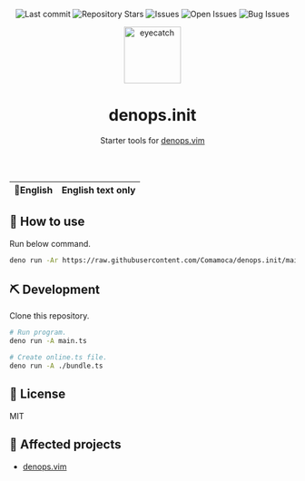 <div align="center">

![Last commit](https://img.shields.io/github/last-commit/Comamoca/denops.init?style=flat-square)
![Repository Stars](https://img.shields.io/github/stars/Comamoca/denops.init?style=flat-square)
![Issues](https://img.shields.io/github/issues/Comamoca/denops.init?style=flat-square)
![Open Issues](https://img.shields.io/github/issues-raw/Comamoca/denops.init?style=flat-square)
![Bug Issues](https://img.shields.io/github/issues/Comamoca/denops.init/bug?style=flat-square)

<img src="https://emoji2svg.deno.dev/api/🦊" alt="eyecatch" height="100">

# denops.init

Starter tools for [denops.vim](https://github.com/vim-denops/denops.vim)

<br>
<br>


</div>

<table>
  <thead>
    <tr>
      <th style="text-align:center">🍔English</th>
      <th style="text-align:center">English text only</th>
    </tr>
  </thead>
</table>

<div align="center">

</div>

## 🚀 How to use

Run below command.

```sh
deno run -Ar https://raw.githubusercontent.com/Comamoca/denops.init/main/online.ts
```

## ⛏️ Development

Clone this repository.

```sh
# Run program.
deno run -A main.ts

# Create online.ts file.
deno run -A ./bundle.ts
```

## 📜 License

MIT

## 👏 Affected projects

- [denops.vim](https://github.com/vim-denops/denops.vim)
